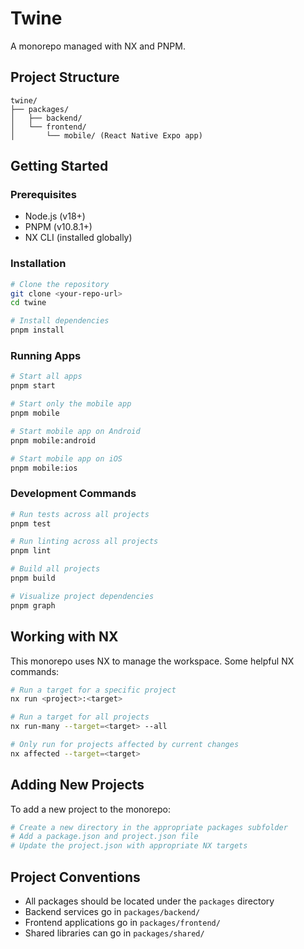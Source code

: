 # Twine

A monorepo managed with NX and PNPM.

## Project Structure

```
twine/
├── packages/
│   ├── backend/
│   └── frontend/
│       └── mobile/ (React Native Expo app)
```

## Getting Started

### Prerequisites

- Node.js (v18+)
- PNPM (v10.8.1+)
- NX CLI (installed globally)

### Installation

```bash
# Clone the repository
git clone <your-repo-url>
cd twine

# Install dependencies
pnpm install
```

### Running Apps

```bash
# Start all apps
pnpm start

# Start only the mobile app
pnpm mobile

# Start mobile app on Android
pnpm mobile:android

# Start mobile app on iOS
pnpm mobile:ios
```

### Development Commands

```bash
# Run tests across all projects
pnpm test

# Run linting across all projects
pnpm lint

# Build all projects
pnpm build

# Visualize project dependencies
pnpm graph
```

## Working with NX

This monorepo uses NX to manage the workspace. Some helpful NX commands:

```bash
# Run a target for a specific project
nx run <project>:<target>

# Run a target for all projects
nx run-many --target=<target> --all

# Only run for projects affected by current changes
nx affected --target=<target>
```

## Adding New Projects

To add a new project to the monorepo:

```bash
# Create a new directory in the appropriate packages subfolder
# Add a package.json and project.json file
# Update the project.json with appropriate NX targets
```

## Project Conventions

- All packages should be located under the `packages` directory
- Backend services go in `packages/backend/`
- Frontend applications go in `packages/frontend/`
- Shared libraries can go in `packages/shared/`
